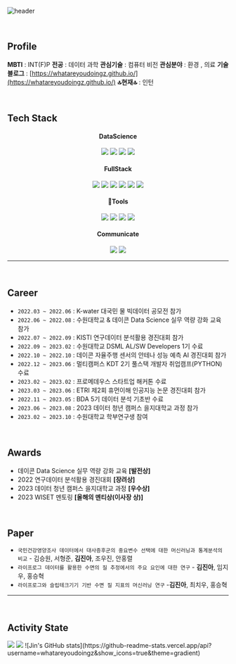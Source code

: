 ![header](https://capsule-render.vercel.app/api?type=venom&color=auto&height=300&section=header&text=jin's%20github&fontSize=90)

 <br/>

## **Profile**
**MBTI** : INT(F)P
**전공** :  데이터 과학
**관심기술** :  컴퓨터 비전
**관심분야** : 환경 , 의료
**기술 블로그** : [https://whatareyoudoingz.github.io/](https://whatareyoudoingz.github.io/)
**🔝현재🔝** : 인턴

<br/>

## **Tech Stack**


<div align="center">
	<h4>DataScience</h4>
		<img src="https://img.shields.io/badge/Python-3776AB?style=flat&logo=python&logoColor=white" />	
		<img src="https://img.shields.io/badge/R-276DC3?style=flat&logo=R&logoColor=white" />
		<img src="https://img.shields.io/badge/sklearn-276DC3?style=flat&logo=R&logoColor=white" />
		<img src="https://img.shields.io/badge/TensorFlow-FF6F00?style=flat&logo=TensorFlow&logoColor=white" />
</div>

<div align="center">
	<h4>FullStack</h4>
	<img src="https://img.shields.io/badge/Django-092E20?style=flat&logo=Django&logoColor=white" />
	<img src="https://img.shields.io/badge/HTML5-E34F26?style=flat&logo=HTML5&logoColor=white" />
	<img src="https://img.shields.io/badge/CSS3-1572B6?style=flat&logo=CSS3&logoColor=white" />
	<img src="https://img.shields.io/badge/MYSQL-4479A1?style=flat&logo=MYSQL&logoColor=white" />
	<img src="https://img.shields.io/badge/JavaScript-F7DF1E?style=flat&logo=JavaScript&logoColor=white" />
	<img src="https://img.shields.io/badge/React-61DAFB?style=flat&logo=React&logoColor=white" />
</div>

<div align="center">
	<h4>Tools</h4>
	<img src="https://img.shields.io/badge/R studio-75AADB?style=flat&logo=Rstudio&logoColor=white" />
	<img src="https://img.shields.io/badge/Visual Studio Code-007ACC?style=flat&logo=VisualStudiocode&logoColor=white" />
	<img src="https://img.shields.io/badge/Jupyter notebook-F37626?style=flat&logo=jupyter&logoColor=white" />
	<img src="https://img.shields.io/badge/Google Colab-F9AB00?style=flat&logo=googlecolab&logoColor=white" />	
</div>

<div align="center">
	<h4>Communicate</h4>
	<img src="https://img.shields.io/badge/GitHub-181717?style=flat&logo=Github&logoColor=white" />
	<img src="https://img.shields.io/badge/Notion-000000?style=flat&logo=notion&logoColor=white" />
</div>

---

<br/>

## **Career**
- `2022.03 ~ 2022.06` : K-water 대국민 물 빅데이터 공모전 참가
- `2022.06 ~ 2022.08` : 수원대학교 & 데이콘 Data Science 실무 역량 강화 교육 참가
- `2022.07 ~ 2022.09` : KISTI 연구데이터 분석활용 경진대회 참가
- `2022.09 ~ 2023.02` : 수원대학교 DSML AL/SW Developers 1기 수료
- `2022.10 ~ 2022.10` : 데이콘 자율주행 센서의 안테나 성능 예측 AI 경진대회 참가
- `2022.12 ~ 2023.06` : 멀티캠퍼스 KDT 2기 풀스택 개발자 취업캠프(PYTHON) 수료
- `2023.02 ~ 2023.02` : 프로메데우스 스타트업 해커톤 수료
- `2023.03 ~ 2023.06` : ETRI 제2회 휴먼이해 인공지능 논문 경진대회 참가
- `2022.11 ~ 2023.05` : BDA 5기 데이터 분석 기초반 수료
- `2023.06 ~ 2023.08` : 2023 데이터 청년 캠퍼스 을지대학교 과정 참가
- `2023.02 ~ 2023.10` : 수원대학교 학부연구생 참여

<br/>

## **Awards**
- 데이콘 Data Science 실무 역량 강화 교육 **[발전상]**
- 2022 연구데이터 분석활용 경진대회 **[장려상]**
- 2023 데이터 청년 캠퍼스 을지대학교 과정 **[우수상]**
- 2023 WISET 멘토링 **[올해의 멘티상(이사장 상)]**
<br/>

## **Paper**
- `국민건강영양조사 데이터에서 대사증후군의 중요변수 선택에 대한 머신러닝과 통계분석의 비교` - 김승원, 서형준, **김진아**, 조우진, 안홍렬
- `라이프로그 데이터를 활용한 수면의 질 추정에서의 주요 요인에 대한 연구` - **김진아**, 임지우, 홍승혁
- `라이프로그와 슬립테크기기 기반 수면 질 지표의 머신러닝 연구` -**김진아**, 최치우, 홍승혁

---
<br/>

## **Activity State**

<img src="https://github-readme-stats.vercel.app/api/top-langs/?username=whatareyoudoingz&layout=compact"> 
<img src="https://github-readme-stats.vercel.app/api?username=whatareyoudoingz&show_icons=true">
![Jin's GitHub stats](https://github-readme-stats.vercel.app/api?username=whatareyoudoingz&show_icons=true&theme=gradient)


<br/>
